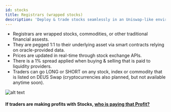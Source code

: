 ```yaml
---
id: stocks
title: Registrars (wrapped stocks)
description: 'Deploy & trade stocks seamlessly in an Uniswap-like environment.'
---
```


- Registrars are wrapped stocks, commodities, or other traditional financial assests.
- They are pegged 1:1 to their underlying asset via smart contracts relying on oracle-provided data.
- Prices are updated in real-time through stock exchange APIs.
- There is a 1% spread applied when buying & selling that is paid to liquidity providers.
- Traders can go LONG or SHORT on any stock, index or commodity that is listed on DEUS Swap (cryptocurrencies also planned, but not available anytime soon).  

![alt text](https://i.ibb.co/v3bx1vm/wTSLA2.png "Logo Title Text 1")

#### If traders are making profits with Stocks, [who is paying that Profit?](profit.md)





